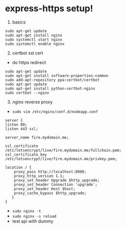 # express-https setup!

1. basics

```
sudo apt-get update
sudo apt-get install nginx
sudo systemctl start nginx
sudo systemctl enable nginx
```

2. certbot ssl cert

- do https redirect

```
sudo apt-get update
sudo apt-get install software-properties-common
sudo add-apt-repository ppa:certbot/certbot
sudo apt-get update
sudo apt-get install python-certbot-nginx
sudo certbot --nginx
```

3. nginx reverse proxy

- `sudo vim /etc/nginx/conf.d/nodeapp.conf`

```
server {
listen 80;
listen 443 ssl;

server_name fire.mydomain.me;

ssl_certificate     /etc/letsencrypt/live/fire.mydomain.me/fullchain.pem;
ssl_certificate_key /etc/letsencrypt/live/fire.mydomain.me/privkey.pem;

location / {
    proxy_pass http://localhost:8080;
    proxy_http_version 1.1;
    proxy_set_header Upgrade $http_upgrade;
    proxy_set_header Connection 'upgrade';
    proxy_set_header Host $host;
    proxy_cache_bypass $http_upgrade;
   }
}
```

- `sudo nginx -t`
- `sudo nginx -s reload`
- test api with dummy

